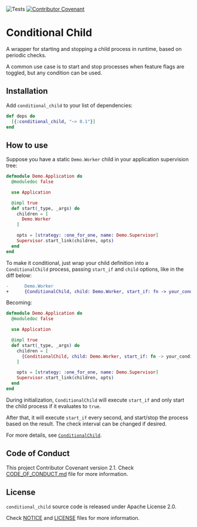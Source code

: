 ![Tests](https://github.com/TheRealReal/conditional_child/actions/workflows/ci.yml/badge.svg)
[![Contributor Covenant](https://img.shields.io/badge/Contributor%20Covenant-2.1-4baaaa.svg)](CODE_OF_CONDUCT.md)

# Conditional Child

A wrapper for starting and stopping a child process in runtime, based on periodic checks.

A common use case is to start and stop processes when feature flags are toggled, but any condition can be used.

## Installation

Add `conditional_child` to your list of dependencies:

```elixir
def deps do
  [{:conditional_child, "~> 0.1"}]
end
```

## How to use

Suppose you have a static `Demo.Worker` child in your application supervision tree:

```elixir
defmodule Demo.Application do
  @moduledoc false

  use Application

  @impl true
  def start(_type, _args) do
    children = [
      Demo.Worker
    ]

    opts = [strategy: :one_for_one, name: Demo.Supervisor]
    Supervisor.start_link(children, opts)
  end
end
```

To make it conditional, just wrap your child definition into a `ConditionalChild` process, passing `start_if` and `child` options, like in the diff below:

```diff
-      Demo.Worker
+      {ConditionalChild, child: Demo.Worker, start_if: fn -> your_condition() end}
```

Becoming:

```elixir
defmodule Demo.Application do
  @moduledoc false

  use Application

  @impl true
  def start(_type, _args) do
    children = [
      {ConditionalChild, child: Demo.Worker, start_if: fn -> your_condition() end}
    ]

    opts = [strategy: :one_for_one, name: Demo.Supervisor]
    Supervisor.start_link(children, opts)
  end
end
```

During initialization, `ConditionalChild` will execute `start_if` and only start the child process if it evaluates to `true`.

After that, it will execute `start_if` every second, and start/stop the process based on the result. The check interval can be changed if desired.

For more details, see [`ConditionalChild`](https://hexdocs.pm/conditional_child/ConditionalChild.html).

## Code of Conduct

This project  Contributor Covenant version 2.1. Check [CODE_OF_CONDUCT.md](/CODE_OF_CONDUCT.md) file for more information.

## License

`conditional_child` source code is released under Apache License 2.0.

Check [NOTICE](/NOTICE) and [LICENSE](/LICENSE) files for more information.
